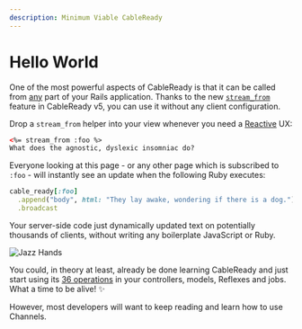 ```yaml
---
description: Minimum Viable CableReady
---
```


# Hello World

One of the most powerful aspects of CableReady is that it can be called from [any](/guide/cableready-everywhere.md) part of your Rails application. Thanks to the new [`stream_from`](/guide/stream_from.md) feature in CableReady v5, you can use it without any client configuration.

Drop a `stream_from` helper into your view whenever you need a [Reactive](https://obie.medium.com/react-is-dead-long-live-reactive-rails-long-live-stimulusreflex-and-viewcomponent-cd061e2b0fe2) UX:

```html
<%= stream_from :foo %>
What does the agnostic, dyslexic insomniac do?
```

Everyone looking at this page - or any other page which is subscribed to `:foo` - will instantly see an update when the following Ruby executes:

```ruby
cable_ready[:foo]
  .append("body", html: "They lay awake, wondering if there is a dog.")
  .broadcast
```

Your server-side code just dynamically updated text on potentially thousands of clients, without writing any boilerplate JavaScript or Ruby.

![Jazz Hands](/eunji.gif)

You could, in theory at least, already be done learning CableReady and just start using its [36 operations](/reference/operations/) in your controllers, models, Reflexes and jobs. What a time to be alive! ✨

However, most developers will want to keep reading and learn how to use Channels.

